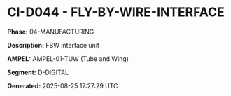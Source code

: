 # CI-D044 - FLY-BY-WIRE-INTERFACE

**Phase:** 04-MANUFACTURING

**Description:** FBW interface unit

**AMPEL:** AMPEL-01-TUW (Tube and Wing)

**Segment:** D-DIGITAL

**Generated:** 2025-08-25 17:27:29 UTC
